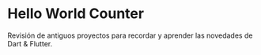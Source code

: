 # Hello World Counter

Revisión de antiguos proyectos para recordar y aprender las novedades de Dart & Flutter.


